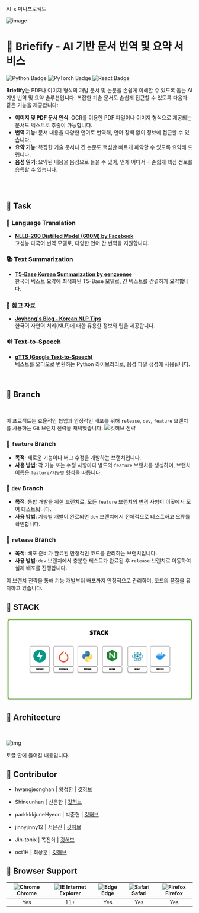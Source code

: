  <summary>AI-x 미니프로젝트</summary>
  
![image](https://github.com/user-attachments/assets/6f8df8b4-b9fc-4104-a3a3-2a221314a882)

# 📑 Briefify - AI 기반 문서 번역 및 요약 서비스

![Python Badge](https://img.shields.io/badge/Python-v3.11.4-%233776AB?style=flat&logo=python&logoColor=white)
![PyTorch Badge](https://img.shields.io/badge/PyTorch-v2.1.0-%23EE4C2C?style=flat&logo=pytorch&logoColor=white)
![React Badge](https://img.shields.io/badge/React-v18.2.0-%2361DAFB?style=flat&logo=react&logoColor=white)


**Briefify**는 PDF나 이미지 형식의 개발 문서 및 논문을 손쉽게 이해할 수 있도록 돕는 AI 기반 번역 및 요약 솔루션입니다. 복잡한 기술 문서도 손쉽게 접근할 수 있도록 다음과 같은 기능을 제공합니다:

- **이미지 및 PDF 문서 인식**: OCR를 이용한 PDF 파일이나 이미지 형식으로 제공되는 문서도 텍스트로 추출이 가능합니다.
- **번역 기능**: 문서 내용을 다양한 언어로 번역해, 언어 장벽 없이 정보에 접근할 수 있습니다.
- **요약 기능**: 복잡한 기술 문서나 긴 논문도 핵심만 빠르게 파악할 수 있도록 요약해 드립니다.
- **음성 읽기**: 요약된 내용을 음성으로 들을 수 있어, 언제 어디서나 손쉽게 핵심 정보를 습득할 수 있습니다.

<br>
<br>

## 📑 Task

### 💬 Language Translation
- **[NLLB-200 Distilled Model (600M) by Facebook](https://huggingface.co/facebook/nllb-200-distilled-600M)**  
  고성능 다국어 번역 모델로, 다양한 언어 간 번역을 지원합니다.

### 📚 Text Summarization
- **[T5-Base Korean Summarization by eenzeenee](https://huggingface.co/eenzeenee/t5-base-korean-summarization)**  
  한국어 텍스트 요약에 최적화된 T5-Base 모델로, 긴 텍스트를 간결하게 요약합니다.

### 📝 참고 자료
- **[Joyhong's Blog - Korean NLP Tips](https://joyhong.tistory.com/79)**  
  한국어 자연어 처리(NLP)에 대한 유용한 정보와 팁을 제공합니다.

### 🔊 Text-to-Speech
- **[gTTS (Google Text-to-Speech)](https://pypi.org/project/gTTS)**  
  텍스트를 오디오로 변환하는 Python 라이브러리로, 음성 파일 생성에 사용됩니다.
<br>

## 📑 Branch
<br>

이 프로젝트는 효율적인 협업과 안정적인 배포를 위해 `release`, `dev`, `feature` 브랜치를 사용하는 Git 브랜치 전략을 채택했습니다.
![깃허브 전략](https://github.com/user-attachments/assets/2625e974-353b-4db6-bb78-7fe33258ecfc)


### 🔹 `feature` Branch
- **목적**: 새로운 기능이나 버그 수정을 개발하는 브랜치입니다.
- **사용 방법**: 각 기능 또는 수정 사항마다 별도의 `feature` 브랜치를 생성하며, 브랜치 이름은 `feature/기능명` 형식을 따릅니다.

### 🔹 `dev` Branch
- **목적**: 통합 개발을 위한 브랜치로, 모든 `feature` 브랜치의 변경 사항이 이곳에서 모여 테스트됩니다.
- **사용 방법**: 기능별 개발이 완료되면 `dev` 브랜치에서 전체적으로 테스트하고 오류를 확인합니다.

### 🔹 `release` Branch
- **목적**: 배포 준비가 완료된 안정적인 코드를 관리하는 브랜치입니다.
- **사용 방법**: `dev` 브랜치에서 충분한 테스트가 완료된 후 `release` 브랜치로 이동하여 실제 배포를 진행합니다.

이 브랜치 전략을 통해 기능 개발부터 배포까지 안정적으로 관리하며, 코드의 품질을 유지하고 있습니다.
<br>


## 📑 STACK
![image](https://github.com/AI-X-min-projext-ITOWE/.github/blob/main/image.png)
<br>

## 📑 Architecture

<br>

![img](https://github.com/user-attachments/assets/1a7297c5-56ad-4657-9183-1cb626bab6fb)

  토글 안에 들어갈 내용입니다.



## 📑 Contributor

+ hwangjeonghan | 황정한 | [깃허브](https://github.com/hwangjeonghan)

+ Shineunhan | 신은한 | [깃허브](https://github.com/Shineunhan)

+ parkkkkjuneHyeon | 박준현 | [깃허브](https://github.com/parkkkkjuneHyeon)

+ jinnyjinny12 | 서은진 | [깃허브](https://github.com/jinnyjinny12)

+ Jin-tonix | 목진희 | [깃허브](https://github.com/Jin-tonix)

+ oct1H | 최상훈 | [깃허브](https://github.com/oct1H)

## 🌟 Browser Support

| <img src="https://user-images.githubusercontent.com/1215767/34348387-a2e64588-ea4d-11e7-8267-a43365103afe.png" alt="Chrome" width="16px" height="16px" /> Chrome | <img src="https://user-images.githubusercontent.com/1215767/34348590-250b3ca2-ea4f-11e7-9efb-da953359321f.png" alt="IE" width="16px" height="16px" /> Internet Explorer | <img src="https://user-images.githubusercontent.com/1215767/34348380-93e77ae8-ea4d-11e7-8696-9a989ddbbbf5.png" alt="Edge" width="16px" height="16px" /> Edge | <img src="https://user-images.githubusercontent.com/1215767/34348394-a981f892-ea4d-11e7-9156-d128d58386b9.png" alt="Safari" width="16px" height="16px" /> Safari | <img src="https://user-images.githubusercontent.com/1215767/34348383-9e7ed492-ea4d-11e7-910c-03b39d52f496.png" alt="Firefox" width="16px" height="16px" /> Firefox |
| :---------: | :---------: | :---------: | :---------: | :---------: |
| Yes | 11+ | Yes | Yes | Yes |

